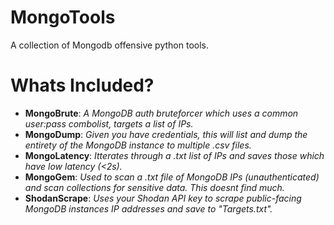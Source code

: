 # MongoTools
A collection of Mongodb offensive python tools.

# Whats Included?
- **MongoBrute**: *A MongoDB auth bruteforcer which uses a common user:pass combolist, targets a list of IPs.*
- **MongoDump**: *Given you have credentials, this will list and dump the entirety of the MongoDB instance to multiple .csv files.*
- **MongoLatency**: *Itterates through a .txt list of IPs and saves those which have low latency (<2s).*
- **MongoGem**: *Used to scan a .txt file of MongoDB IPs (unauthenticated) and scan collections for sensitive data. This doesnt find much.*
- **ShodanScrape**: *Uses your Shodan API key to scrape public-facing MongoDB instances IP addresses and save to "Targets.txt".*
